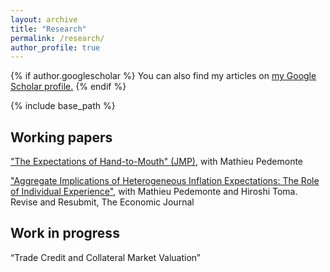 ```yaml
---
layout: archive
title: "Research"
permalink: /research/
author_profile: true
---
```


{% if author.googlescholar %}
You can also find my articles on <u><a href="{{author.googlescholar}}">my Google Scholar profile</a>.</u>
{% endif %}

{% include base_path %}

## Working papers

["The Expectations of Hand-to-Mouth" (JMP)](https://tyentzen.github.io/files/montero_yang_yentzen_price_of_faith_250206.pdf), with Mathieu Pedemonte

["Aggregate Implications of Heterogeneous Inflation Expectations: The Role of Individual Experience"](https://doi.org/10.26509/frbc-wp-202304), with Mathieu Pedemonte and Hiroshi Toma. </br>
Revise and Resubmit, The Economic Journal


## Work in progress

“Trade Credit and Collateral Market Valuation”

